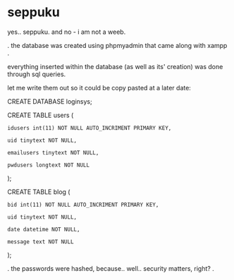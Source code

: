 # seppuku
yes.. seppuku. and no - i am not a weeb. 


. the database was created using phpmyadmin that came along with xampp .
    
    
everything inserted within the database (as well as its' creation) was done through sql queries.

let me write them out so it could be copy pasted at a later date: 

  
  CREATE DATABASE loginsys;
  
  
  CREATE TABLE users (
  
    idusers int(11) NOT NULL AUTO_INCRIMENT PRIMARY KEY,
    
    uid tinytext NOT NULL,
    
    emailusers tinytext NOT NULL,
    
    pwdusers longtext NOT NULL
    
  );
  
  
  CREATE TABLE blog (
  
    bid int(11) NOT NULL AUTO_INCRIMENT PRIMARY KEY,
    
    uid tinytext NOT NULL,
    
    date datetime NOT NULL,
    
    message text NOT NULL
    
  );
  
  
. the passwords were hashed, because.. well.. security matters, right? .
